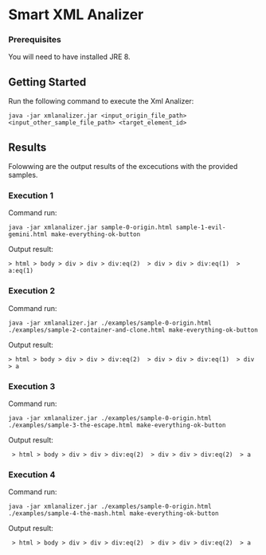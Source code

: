 # Smart XML Analizer

### Prerequisites

You will need to have installed JRE 8.

## Getting Started

Run the following command to execute the Xml Analizer:
```
java -jar xmlanalizer.jar <input_origin_file_path> <input_other_sample_file_path> <target_element_id>
```
## Results
Folowwing are the output results of the excecutions with the provided samples.

### Execution 1
Command run:
```
java -jar xmlanalizer.jar sample-0-origin.html sample-1-evil-gemini.html make-everything-ok-button
```
Output result:
```
> html > body > div > div > div:eq(2)  > div > div > div:eq(1)  > a:eq(1) 
```
### Execution 2
Command run:
```
java -jar xmlanalizer.jar ./examples/sample-0-origin.html ./examples/sample-2-container-and-clone.html make-everything-ok-button
```
Output result:
```
> html > body > div > div > div:eq(2)  > div > div > div:eq(1)  > div > a
```
### Execution 3
Command run:
```
java -jar xmlanalizer.jar ./examples/sample-0-origin.html ./examples/sample-3-the-escape.html make-everything-ok-button
```
Output result:
```
 > html > body > div > div > div:eq(2)  > div > div > div:eq(2)  > a
```
### Execution 4
Command run:
```
java -jar xmlanalizer.jar ./examples/sample-0-origin.html ./examples/sample-4-the-mash.html make-everything-ok-button
```
Output result:
```
 > html > body > div > div > div:eq(2)  > div > div > div:eq(2)  > a
```
